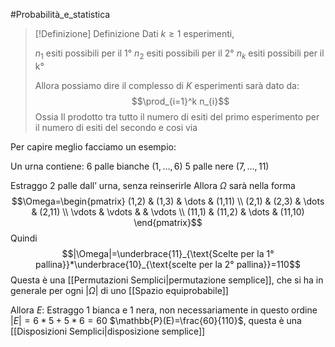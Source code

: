 #Probabilità_e_statistica 
>[!Definizione]  Definizione
>Dati $k\geq 1$ esperimenti,
>
>$n_{1}$ esiti possibili per il 1°
>$n_{2}$ esiti possibili per il 2°
>$n_{k}$ esiti possibili per il k°
>
>Allora possiamo dire il complesso di $K$ esperimenti sarà dato da:
>$$\prod_{i=1}^k n_{i}$$
>Ossia Il prodotto tra tutto il numero di esiti del primo esperimento per il numero di esiti del secondo e cosi via

Per capire meglio facciamo un esempio:

Un urna contiene:
$6$ palle bianche $(1,\dots,6)$
$5$ palle nere $(7,\dots,11)$

Estraggo 2 palle dall’ urna, senza reinserirle
Allora $\Omega$ sarà nella forma
$$\Omega=\begin{pmatrix}
(1,2) & (1,3) & \dots & (1,11) \\
(2,1) & (2,3) & \dots & (2,11) \\
\vdots & \vdots &  & \vdots \\
(11,1) & (11,2) & \dots & (11,10)
\end{pmatrix}$$
Quindi $$|\Omega|=\underbrace{11}_{\text{Scelte per la 1° pallina}}*\underbrace{10}_{\text{scelte per la 2° pallina}}=110$$
Questa è una [[Permutazioni Semplici|permutazione semplice]], che si ha in generale per ogni $|\Omega|$ di uno [[Spazio equiprobabile]]

Allora $E$: Estraggo 1 bianca e 1 nera, non necessariamente in questo ordine
$|E|=6*5+5*6=60$
$\mathbb{P}(E)=\frac{60}{110}$, questa è una [[Disposizioni Semplici|disposizione semplice]]
